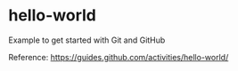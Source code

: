 # hello-world
Example to get started with Git and GitHub

Reference:
https://guides.github.com/activities/hello-world/
